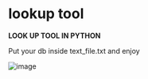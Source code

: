 # lookup tool

<b>LOOK UP TOOL IN PYTHON</b>

Put your db inside text_file.txt and enjoy

![image](https://user-images.githubusercontent.com/124062258/233777286-f938f25f-665f-4afd-bcfd-cebe84315f9a.png)
